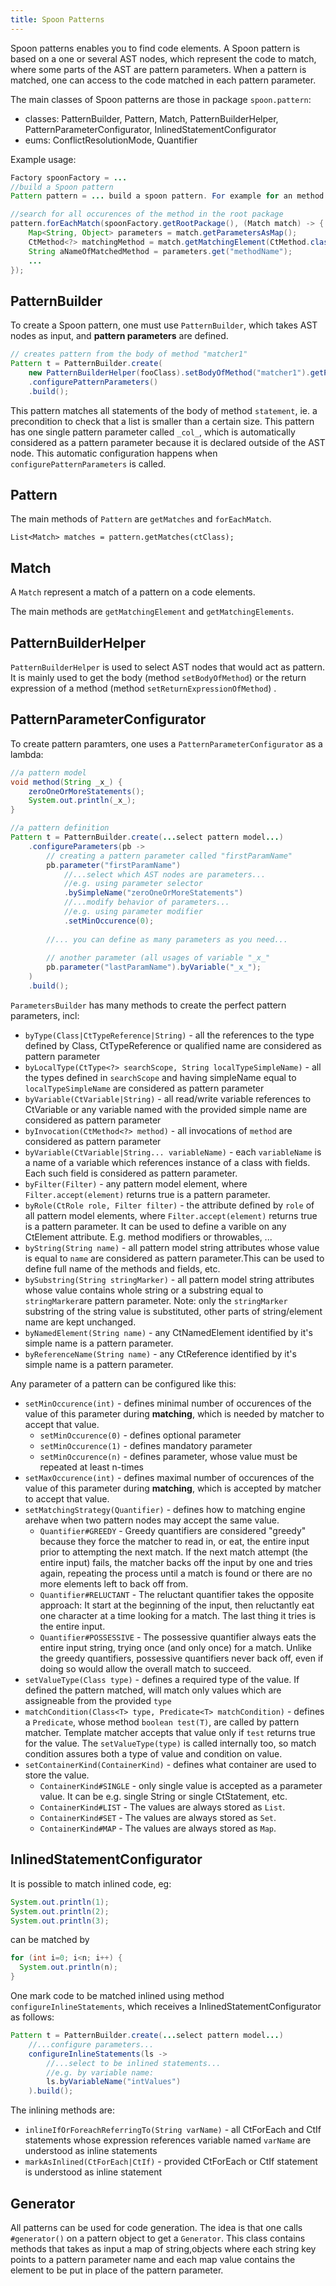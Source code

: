 ```yaml
---
title: Spoon Patterns
---
```


Spoon patterns enables you to find code elements. A Spoon pattern is based on a one or several AST nodes, which represent the code to match, where some parts of the AST are pattern parameters. When a pattern is matched, one can access to the code matched in each pattern parameter.

The main classes of Spoon patterns are those in package `spoon.pattern`:

* classes: PatternBuilder, Pattern, Match, PatternBuilderHelper, PatternParameterConfigurator, InlinedStatementConfigurator 
* eums: ConflictResolutionMode, Quantifier

Example usage:

```java
Factory spoonFactory = ...
//build a Spoon pattern
Pattern pattern = ... build a spoon pattern. For example for an method ...

//search for all occurences of the method in the root package
pattern.forEachMatch(spoonFactory.getRootPackage(), (Match match) -> {
	Map<String, Object> parameters = match.getParametersAsMap();
	CtMethod<?> matchingMethod = match.getMatchingElement(CtMethod.class);
	String aNameOfMatchedMethod = parameters.get("methodName");
	...
});
```

## PatternBuilder

To create a Spoon pattern, one must use `PatternBuilder`, which takes AST nodes as input, and **pattern parameters** are defined.


```java
// creates pattern from the body of method "matcher1"
Pattern t = PatternBuilder.create(
    new PatternBuilderHelper(fooClass).setBodyOfMethod("matcher1").getPatternElements())
    .configurePatternParameters()
    .build();
```


This pattern matches all statements of the body of method `statement`, ie. a precondition to check that a list  is smaller than a certain size. 
This pattern has  one single pattern parameter called `_col_`, which is automatically considered as a pattern parameter because it is declared outside of the AST node. This automatic configuration happens when `configurePatternParameters` is called.

## Pattern 

The main methods of `Pattern` are `getMatches` and `forEachMatch`.

```
List<Match> matches = pattern.getMatches(ctClass);
```

## Match

A `Match` represent a match of a pattern on a code elements.

The main methods are `getMatchingElement` and `getMatchingElements`.

## PatternBuilderHelper

`PatternBuilderHelper` is used to select AST nodes that would act as pattern. It is mainly used to get the body (method `setBodyOfMethod`) or the return expression of a method (method `setReturnExpressionOfMethod`) .

## PatternParameterConfigurator

To create pattern paramters, one uses a `PatternParameterConfigurator` as a lambda:


```java
//a pattern model 
void method(String _x_) {
	zeroOneOrMoreStatements();
	System.out.println(_x_);
}

//a pattern definition
Pattern t = PatternBuilder.create(...select pattern model...)
	.configureParameters(pb -> 
		// creating a pattern parameter called "firstParamName"
		pb.parameter("firstParamName")
			//...select which AST nodes are parameters...
			//e.g. using parameter selector
			.bySimpleName("zeroOneOrMoreStatements")
			//...modify behavior of parameters...
			//e.g. using parameter modifier
			.setMinOccurence(0);
			
		//... you can define as many parameters as you need...
		
		// another parameter (all usages of variable "_x_"
		pb.parameter("lastParamName").byVariable("_x_");
	)
	.build();
```

`ParametersBuilder` has many methods to create the perfect pattern parameters, incl:

* `byType(Class|CtTypeReference|String)` - all the references to the type defined by Class,
CtTypeReference or qualified name are considered as pattern parameter
* `byLocalType(CtType<?> searchScope, String localTypeSimpleName)` - all the types defined in `searchScope`
and having simpleName equal to `localTypeSimpleName` are considered as pattern parameter
* `byVariable(CtVariable|String)` - all read/write variable references to CtVariable
or any variable named with the provided simple name are considered as pattern parameter
* `byInvocation(CtMethod<?> method)` - all invocations of `method` are considered as pattern parameter
* `byVariable(CtVariable|String... variableName)` - each `variableName` is a name of a variable
which references instance of a class with fields. Each such field is considered as pattern parameter.
* `byFilter(Filter)` - any pattern model element, where `Filter.accept(element)` returns true is a pattern parameter.
* `byRole(CtRole role, Filter filter)` - the attribute defined by `role` of all 
pattern model elements, where `Filter.accept(element)` returns true is a pattern parameter. It can be used to define a varible on any CtElement attribute. E.g. method modifiers or throwables, ...
* `byString(String name)` - all pattern model string attributes whose value is equal to `name` are considered as pattern parameter.This can be used to define full name of the methods and fields, etc.
* `bySubstring(String stringMarker)` - all pattern model string attributes whose value contains
whole string or a substring equal to `stringMarker`are pattern parameter. Note: only the `stringMarker` substring of the string value is substituted, other parts of string/element name are kept unchanged.
* `byNamedElement(String name)` - any CtNamedElement identified by it's simple name is a pattern parameter.
* `byReferenceName(String name)` - any CtReference identified by it's simple name is a pattern parameter.


Any parameter of a pattern can be configured like this:

* `setMinOccurence(int)` - defines minimal number of occurences of the value of this parameter during **matching**,
which is needed by matcher to accept that value. 
  * `setMinOccurence(0)` - defines optional parameter
  * `setMinOccurence(1)` - defines mandatory parameter
  * `setMinOccurence(n)` - defines parameter, whose value must be repeated at least n-times
* `setMaxOccurence(int)` - defines maximal number of occurences of the value of this parameter during **matching**,
which is accepted by matcher to accept that value.
* `setMatchingStrategy(Quantifier)` - defines how to matching engine arehave when two pattern nodes may accept the same value.
  * `Quantifier#GREEDY` - Greedy quantifiers are considered "greedy" because they force the matcher to read in, or eat, the entire input prior to attempting the next match.
If the next match attempt (the entire input) fails, the matcher backs off the input by one and tries again,
repeating the process until a match is found or there are no more elements left to back off from.
  * `Quantifier#RELUCTANT` - The reluctant quantifier takes the opposite approach: It start at the beginning of the input,
then reluctantly eat one character at a time looking for a match.
The last thing it tries is the entire input.
  * `Quantifier#POSSESSIVE` - The possessive quantifier always eats the entire input string,
trying once (and only once) for a match. Unlike the greedy quantifiers, possessive quantifiers never back off,
even if doing so would allow the overall match to succeed.
* `setValueType(Class type)` - defines a required type of the value. If defined the pattern matched, will match only values which are assigneable from the provided `type`
* `matchCondition(Class<T> type, Predicate<T> matchCondition)` - defines a `Predicate`, whose method `boolean test(T)`,
are called by pattern matcher. Template matcher accepts that value only if `test` returns true for the value.
The `setValueType(type)` is called internally too, so match condition assures both a type of value and condition on value.
* `setContainerKind(ContainerKind)` - defines what container are used to store the value.
  * `ContainerKind#SINGLE` - only single value is accepted as a parameter value.
  It can be e.g. single String or single CtStatement, etc.
  * `ContainerKind#LIST` - The values are always stored as `List`.
  * `ContainerKind#SET` - The values are always stored as `Set`.
  * `ContainerKind#MAP` - The values are always stored as `Map`.


## InlinedStatementConfigurator

It is possible to match inlined code, eg:

```java
System.out.println(1);
System.out.println(2);
System.out.println(3);
```

can be matched by 

```java
for (int i=0; i<n; i++) {
  System.out.println(n);
}
```

One mark code to be matched inlined using method `configureInlineStatements`, which receives a  InlinedStatementConfigurator as follows:
```java
Pattern t = PatternBuilder.create(...select pattern model...)
	//...configure parameters...
	configureInlineStatements(ls -> 
		//...select to be inlined statements...
		//e.g. by variable name:
		ls.byVariableName("intValues")
	).build();
```

The inlining methods are:

* `inlineIfOrForeachReferringTo(String varName)` - all CtForEach and CtIf statements
whose expression references variable named `varName` are understood as
inline statements
* `markAsInlined(CtForEach|CtIf)` - provided CtForEach or CtIf statement
is understood as inline statement

## Generator

All patterns can be used for code generation. The idea is that one calls `#generator()` on a pattern object to get a `Generator`. This class contains methods that takes as input a map of string,objects where each string key points to a pattern parameter name and each map value contains the element to be put in place of the pattern parameter.


